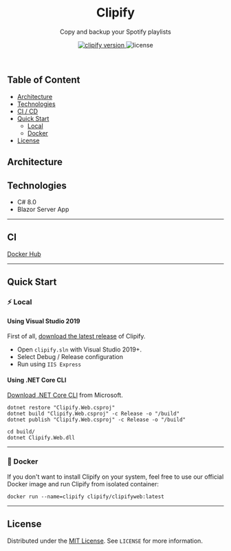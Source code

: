 <h1 align="center">Clipify</h1>
<p align="center">
Copy and backup your Spotify playlists
</p>
<p align="center">
    <a href="https://github.com/yterraillon/clipify/releases" target="_blank">
        <img src="https://img.shields.io/badge/version-v0.0.1-blue?style=for-the-badge&logo=none" alt="clipify version" />
    </a>
    <img src="https://img.shields.io/badge/license-mit-red?style=for-the-badge&logo=none" alt="license" />
</p>
<br>

## Table of Content
- [Architecture](#architecture)
- [Technologies](#Technologies)
- [CI / CD](#ci)
- [Quick Start](#quick-start)
    - [Local](#local)
    - [Docker](#docker)
- [License](#license)


## Architecture

## Technologies

- C# 8.0
- Blazor Server App

-----

## CI

[Docker Hub](https://hub.docker.com/r/clipify/clipifyweb)


-----

## Quick Start

### ⚡️ Local

#### Using Visual Studio 2019

First of all, [download the latest release](https://github.com/yterraillon/clipify/releases) of Clipify.

- Open `clipify.sln` with Visual Studio 2019+.
- Select Debug / Release configuration
- Run using `IIS Express`


#### Using .NET Core CLI

[Download .NET Core CLI](https://docs.microsoft.com/en-us/dotnet/core/tools/) from Microsoft.

```
dotnet restore "Clipify.Web.csproj"
dotnet build "Clipify.Web.csproj" -c Release -o "/build"
dotnet publish "Clipify.Web.csproj" -c Release -o "/build"

cd build/
dotnet Clipify.Web.dll
```

-----

### 🐳 Docker

If you don't want to install Clipify on your system, feel free to use our official Docker image and run Clipify from isolated container:

```
docker run --name=clipify clipify/clipifyweb:latest
```

-----

## License

Distributed under the [MIT License](https://github.com/yterraillon/clipify/blob/main/LICENSE). See `LICENSE` for more information.